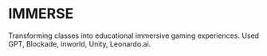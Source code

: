 # IMMERSE

Transforming classes into educational immersive gaming experiences. Used GPT, Blockade, inworld, Unity, Leonardo.ai.
